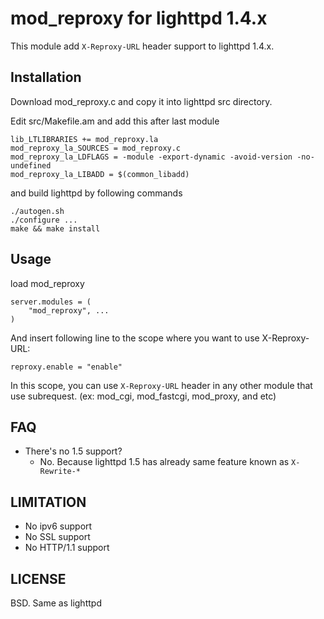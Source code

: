 mod_reproxy for lighttpd 1.4.x
==============================

This module add `X-Reproxy-URL` header support to lighttpd 1.4.x.


Installation
------------

Download mod_reproxy.c and copy it into lighttpd src directory.

Edit src/Makefile.am and add this after last module

    lib_LTLIBRARIES += mod_reproxy.la
    mod_reproxy_la_SOURCES = mod_reproxy.c
    mod_reproxy_la_LDFLAGS = -module -export-dynamic -avoid-version -no-undefined
    mod_reproxy_la_LIBADD = $(common_libadd)

and build lighttpd by following commands

    ./autogen.sh
    ./configure ...
    make && make install


Usage
-----

load mod_reproxy

    server.modules = (
        "mod_reproxy", ...
    )

And insert following line to the scope where you want to use X-Reproxy-URL:

    reproxy.enable = "enable"

In this scope, you can use `X-Reproxy-URL` header in any other module that use subrequest. (ex: mod_cgi, mod_fastcgi, mod_proxy, and etc)


FAQ
---

* There's no 1.5 support?
  * No. Because lighttpd 1.5 has already same feature known as `X-Rewrite-*`


LIMITATION
----------

* No ipv6 support
* No SSL support
* No HTTP/1.1 support

LICENSE
-------

BSD. Same as lighttpd

